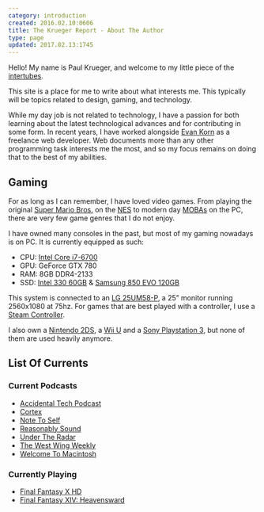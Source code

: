 ```yaml
---
category: introduction
created: 2016.02.10:0606
title: The Krueger Report - About The Author
type: page
updated: 2017.02.13:1745
---
```


Hello! My name is Paul Krueger, and welcome to my little piece of the [intertubes](http://en.wiktionary.org/wiki/Intertubes).

This site is a place for me to write about what interests me. This typically will be topics related to design, gaming, and technology.

While my day job is not related to technology, I have a passion for both learning about the latest technological advances and for contributing in some form. In recent years, I have worked alongside [Evan Korn](http://ekorndesign.com) as a freelance web developer. Web documents more than any other programming task interests me the most, and so my focus remains on doing that to the best of my abilities.

## Gaming

For as long as I can remember, I have loved video games. From playing the original [Super Mario Bros.](https://en.wikipedia.org/wiki/Super_Mario_Bros.) on the [NES](https://en.wikipedia.org/wiki/Nintendo_Entertainment_System) to modern day [MOBAs](https://en.wikipedia.org/wiki/Multiplayer_online_battle_arena) on the PC, there are very few game genres that I do not enjoy.

I have owned many consoles in the past, but most of my gaming nowadays is on PC. It is currently equipped as such:

- CPU: [Intel Core i7-6700](http://ark.intel.com/products/88196/Intel-Core-i7-6700-Processor-8M-Cache-up-to-4_00-GHz)
- GPU: GeForce GTX 780
- RAM: 8GB DDR4-2133
- SSD: [Intel 330 60GB](http://ark.intel.com/products/67286/Intel-SSD-330-Series-60GB-SATA-6Gbs-25nm-MLC) & [Samsung 850 EVO 120GB](http://www.samsung.com/us/computing/memory-storage/solid-state-drives/ssd-850-evo-2-5-sata-iii-120gb-mz-75e120b-am/)

This system is connected to an [LG 25UM58-P](http://www.lg.com/us/monitors/lg-25UM58-P-ultrawide-monitor), a 25” monitor running 2560x1080 at 75hz. For games that are best played with a controller, I use a [Steam Controller](http://store.steampowered.com/app/353370/).

I also own a [Nintendo 2DS](https://en.wikipedia.org/wiki/Nintendo_2DS), a [Wii U](https://en.wikipedia.org/wiki/Wii_U) and a [Sony Playstation 3](https://en.wikipedia.org/wiki/PlayStation_3), but none of them are used heavily anymore.

## List Of Currents

### Current Podcasts

- [Accidental Tech Podcast](http://atp.fm)
- [Cortex](https://www.relay.fm/cortex)
- [Note To Self](http://www.wnyc.org/shows/notetoself/)
- [Reasonably Sound](http://reasonablysound.com)
- [Under The Radar](https://www.relay.fm/radar)
- [The West Wing Weekly](http://thewestwingweekly.com)
- [Welcome To Macintosh](http://www.macintosh.fm)

### Currently Playing

- [Final Fantasy X HD](http://www.finalfantasyxhd.com/us/)
- [Final Fantasy XIV: Heavensward](http://www.finalfantasyxiv.com)
